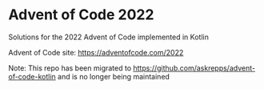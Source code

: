 # Advent of Code 2022

Solutions for the 2022 Advent of Code implemented in Kotlin

Advent of Code site: https://adventofcode.com/2022

Note: This repo has been migrated to https://github.com/askrepps/advent-of-code-kotlin and is no longer being maintained

